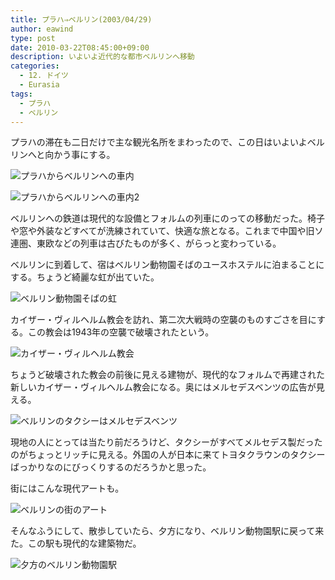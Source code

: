 ```yaml
---
title: プラハ⇒ベルリン(2003/04/29)
author: eawind
type: post
date: 2010-03-22T08:45:00+09:00
description: いよいよ近代的な都市ベルリンへ移動
categories:
  - 12. ドイツ
  - Eurasia
tags:
  - プラハ
  - ベルリン
---
```

プラハの滞在も二日だけで主な観光名所をまわったので、この日はいよいよベルリンへと向かう事にする。

![プラハからベルリンへの車内](/img/2010/03/200304292319201.jpg)

![プラハからベルリンへの車内2](/img/2010/03/200304292320001.jpg)

ベルリンへの鉄道は現代的な設備とフォルムの列車にのっての移動だった。椅子や窓や外装などすべてが洗練されていて、快適な旅となる。これまで中国や旧ソ連圏、東欧などの列車は古びたものが多く、がらっと変わっている。

ベルリンに到着して、宿はベルリン動物園そばのユースホステルに泊まることにする。ちょうど綺麗な虹が出ていた。

![ベルリン動物園そばの虹](/img/2010/03/200304300041361.jpg)

カイザー・ヴィルヘルム教会を訪れ、第二次大戦時の空襲のものすごさを目にする。この教会は1943年の空襲で破壊されたという。

![カイザー・ヴィルヘルム教会](/img/2010/03/200304300203441.jpg)

ちょうど破壊された教会の前後に見える建物が、現代的なフォルムで再建された新しいカイザー・ヴィルヘルム教会になる。奥にはメルセデスベンツの広告が見える。

![ベルリンのタクシーはメルセデスベンツ](/img/2010/03/200304300207361.jpg)

現地の人にとっては当たり前だろうけど、タクシーがすべてメルセデス製だったのがちょっとリッチに見える。外国の人が日本に来てトヨタクラウンのタクシーばっかりなのにびっくりするのだろうかと思った。

街にはこんな現代アートも。

![ベルリンの街のアート](/img/2010/03/200304300209121.jpg)

そんなふうにして、散歩していたら、夕方になり、ベルリン動物園駅に戻って来た。この駅も現代的な建築物だ。

![夕方のベルリン動物園駅](/img/2010/03/200304300245561.jpg)
